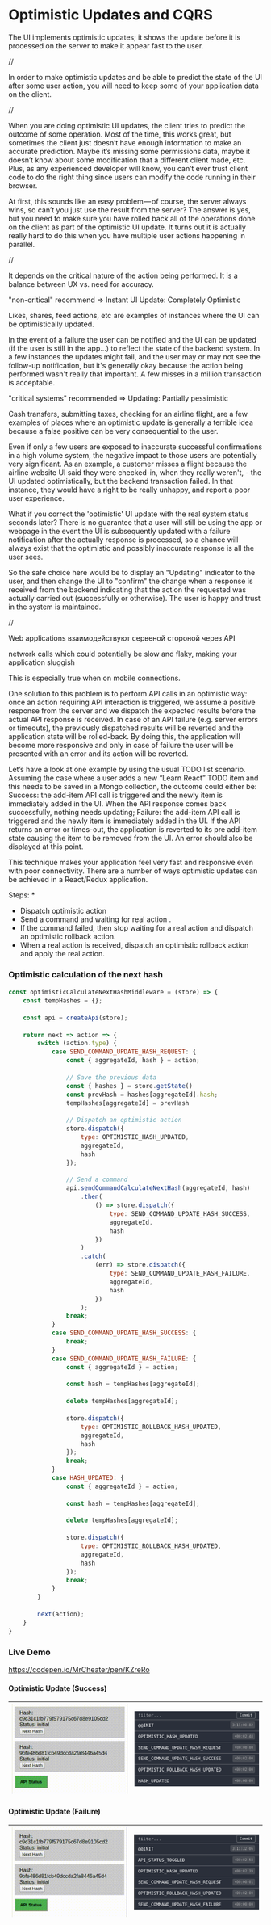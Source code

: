 # Optimistic Updates and CQRS


The UI implements optimistic updates; it shows the update before it is processed on the server to make it appear fast to the user.

//

In order to make optimistic updates and be able to predict the state of the UI after some user action, you will need to keep some of your application data on the client.

//

When you are doing optimistic UI updates, the client tries to predict the outcome of some operation. Most of the time, this works great, but sometimes the client just doesn’t have enough information to make an accurate prediction. Maybe it’s missing some permissions data, maybe it doesn’t know about some modification that a different client made, etc. Plus, as any experienced developer will know, you can’t ever trust client code to do the right thing since users can modify the code running in their browser.

At first, this sounds like an easy problem — of course, the server always wins, so can’t you just use the result from the server? The answer is yes, but you need to make sure you have rolled back all of the operations done on the client as part of the optimistic UI update. It turns out it is actually really hard to do this when you have multiple user actions happening in parallel.

//


It depends on the critical nature of the action being performed. It is a balance between UX vs. need for accuracy.

"non-critical" recommend => Instant UI Update: Completely Optimistic

Likes, shares, feed actions, etc are examples of instances where the UI can be optimistically updated.

In the event of a failure the user can be notified and the UI can be updated (if the user is still in the app...) to reflect the state of the backend system. In a few instances the updates might fail, and the user may or may not see the follow-up notification, but it's generally okay because the action being performed wasn't really that important. A few misses in a million transaction is acceptable.

"critical systems" recommended => Updating: Partially pessimistic

Cash transfers, submitting taxes, checking for an airline flight, are a few examples of places where an optimistic update is generally a terrible idea because a false positive can be very consequential to the user.

Even if only a few users are exposed to inaccurate successful confirmations in a high volume system, the negative impact to those users are potentially very significant. As an example, a customer misses a flight because the airline website UI said they were checked-in, when they really weren't, - the UI updated optimistically, but the backend transaction failed. In that instance, they would have a right to be really unhappy, and report a poor user experience.

What if you correct the 'optimistic' UI update with the real system status seconds later? There is no guarantee that a user will still be using the app or webpage in the event the UI is subsequently updated with a failure notification after the actually response is processed, so a chance will always exist that the optimistic and possibly inaccurate response is all the user sees.

So the safe choice here would be to display an "Updating" indicator to the user, and then change the UI to "confirm" the change when a response is received from the backend indicating that the action the requested was actually carried out (successfully or otherwise). The user is happy and trust in the system is maintained.

//



Web applications взаимодействуют сервеной стороной через API

network calls which could potentially be slow and flaky, making your application sluggish

 This is especially true when on mobile connections.
 
 One solution to this problem is to perform API calls in an optimistic way: once an action requiring API interaction is triggered, we assume a positive response from the server and we dispatch the expected results before the actual API response is received. In case of an API failure (e.g. server errors or timeouts), the previously dispatched results will be reverted and the application state will be rolled-back. By doing this, the application will become more responsive and only in case of failure the user will be presented with an error and its action will be reverted.
 
 Let’s have a look at one example by using the usual TODO list scenario. Assuming the case where a user adds a new “Learn React” TODO item and this needs to be saved in a Mongo collection, the outcome could either be:
 Success: the add-item API call is triggered and the newly item is immediately added in the UI. When the API response comes back successfully, nothing needs updating;
 Failure: the add-item API call is triggered and the newly item is immediately added in the UI. If the API returns an error or times-out, the application is reverted to its pre add-item state causing the item to be removed from the UI. An error should also be displayed at this point.
 
 This technique makes your application feel very fast and responsive even with poor connectivity.
 There are a number of ways optimistic updates can be achieved in a React/Redux application.
 
Steps:
* 
* Dispatch optimistic action
* Send a command and waiting for real action .
* If the command failed, then stop waiting for a real action and dispatch an optimistic rollback action.
* When a real action is received, dispatch an optimistic rollback action and apply the real action.


### Optimistic calculation of the next hash
```js
const optimisticCalculateNextHashMiddleware = (store) => {
    const tempHashes = {};
    
    const api = createApi(store);
    
    return next => action => {
        switch (action.type) {
            case SEND_COMMAND_UPDATE_HASH_REQUEST: {
                const { aggregateId, hash } = action;
                
                // Save the previous data
                const { hashes } = store.getState()
                const prevHash = hashes[aggregateId].hash;
                tempHashes[aggregateId] = prevHash
               
                // Dispatch an optimistic action
                store.dispatch({
                    type: OPTIMISTIC_HASH_UPDATED,
                    aggregateId,
                    hash
                });
                
                // Send a command
                api.sendCommandCalculateNextHash(aggregateId, hash)
                    .then(
                        () => store.dispatch({
                            type: SEND_COMMAND_UPDATE_HASH_SUCCESS,
                            aggregateId,
                            hash
                        })
                    )
                    .catch(
                        (err) => store.dispatch({
                            type: SEND_COMMAND_UPDATE_HASH_FAILURE,
                            aggregateId,
                            hash
                        })
                    );             
                break;
            }
            case SEND_COMMAND_UPDATE_HASH_SUCCESS: {
                break;
            }
            case SEND_COMMAND_UPDATE_HASH_FAILURE: {
                const { aggregateId } = action;
                
                const hash = tempHashes[aggregateId];
                
                delete tempHashes[aggregateId];
                
                store.dispatch({
                    type: OPTIMISTIC_ROLLBACK_HASH_UPDATED,
                    aggregateId,
                    hash
                });
                break;
            }
            case HASH_UPDATED: {
                const { aggregateId } = action;
                
                const hash = tempHashes[aggregateId];
                
                delete tempHashes[aggregateId];
                
                store.dispatch({
                    type: OPTIMISTIC_ROLLBACK_HASH_UPDATED,
                    aggregateId,
                    hash
                });              
                break;
            }
        }
        
        next(action);
    }
}
```


### Live Demo 
https://codepen.io/MrCheater/pen/KZreRo

#### Optimistic Update (Success)

| ![Optimistic Success Demo](img/optimistic-success.gif) | ![Optimistic Success Redux](img/optimistic-success-redux.png) |
|---|---|

#### Optimistic Update (Failure)

| ![Optimistic Failure](img/optimistic-failure.gif) | ![Optimistic Failure Redux](img/optimistic-failure-redux.png) |
|---|---|





 
 